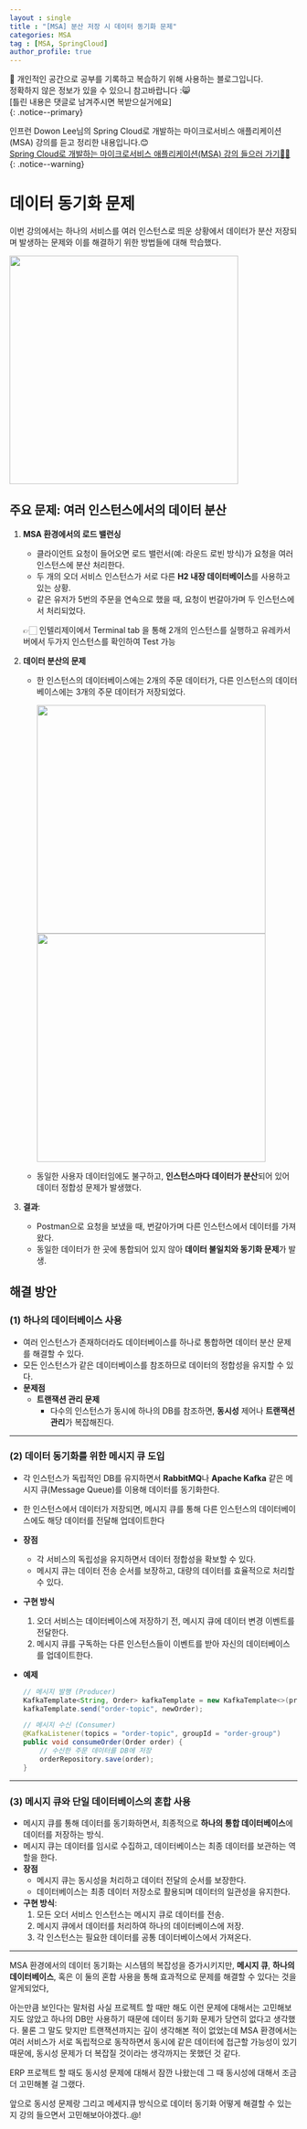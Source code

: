 ```yaml
---
layout : single
title : "[MSA] 분산 저장 시 데이터 동기화 문제"
categories: MSA
tag : [MSA, SpringCloud]
author_profile: true
---
```


📌 개인적인 공간으로 공부를 기록하고 복습하기 위해 사용하는 블로그입니다. <br>
정확하지 않은 정보가 있을 수 있으니 참고바랍니다 :😸 <br>
[틀린 내용은 댓글로 남겨주시면 복받으실거에요]  
{: .notice--primary}

인프런 Dowon Lee님의 Spring Cloud로 개발하는 마이크로서비스 애플리케이션(MSA) 강의를 듣고 정리한 내용입니다.😊<br>
[Spring Cloud로 개발하는 마이크로서비스 애플리케이션(MSA) 강의 들으러 가기👩‍🏫](https://inf.run/GHeRm)
{: .notice--warning}



# 데이터 동기화 문제

이번 강의에서는 하나의 서비스를 여러 인스턴스로 띄운 상황에서 데이터가 분산 저장되며 발생하는 문제와 이를 해결하기 위한 방법들에 대해 학습했다.

<img src = "https://github.com/user-attachments/assets/d0c9413d-27c2-4d68-ba0d-b57385f05201" width= 400/>


## **주요 문제: 여러 인스턴스에서의 데이터 분산**

1. **MSA 환경에서의 로드 밸런싱**
    - 클라이언트 요청이 들어오면 로드 밸런서(예: 라운드 로빈 방식)가 요청을 여러 인스턴스에 분산 처리한다.
    - 두 개의 오더 서비스 인스턴스가 서로 다른 **H2 내장 데이터베이스**를 사용하고 있는 상황.
    - 같은 유저가 5번의 주문을 연속으로 했을 때, 요청이 번갈아가며 두 인스턴스에서 처리되었다.
    
    >
      👉🏻
      인텔리제이에서 Terminal tab 을 통해 2개의 인스턴스를 실행하고 유레카서버에서 두가지 인스턴스를 확인하여 Test 가능

    
2. **데이터 분산의 문제**
    - 한 인스턴스의 데이터베이스에는 2개의 주문 데이터가, 다른 인스턴스의 데이터베이스에는 3개의 주문 데이터가 저장되었다.
        
        <img src = "https://github.com/user-attachments/assets/d8a3b229-acb7-477a-a2b3-f8420225e371" width= 400/>
        
        <img src = "https://github.com/user-attachments/assets/5edf10fc-4ff5-418b-833c-eb9b5996f88e" width= 400/>
        
    - 동일한 사용자 데이터임에도 불구하고, **인스턴스마다 데이터가 분산**되어 있어 데이터 정합성 문제가 발생했다.
3. **결과**:
    - Postman으로 요청을 보냈을 때, 번갈아가며 다른 인스턴스에서 데이터를 가져왔다.
    - 동일한 데이터가 한 곳에 통합되어 있지 않아 **데이터 불일치와 동기화 문제**가 발생.


## **해결 방안**

### **(1) 하나의 데이터베이스 사용**

- 여러 인스턴스가 존재하더라도 데이터베이스를 하나로 통합하면 데이터 분산 문제를 해결할 수 있다.
- 모든 인스턴스가 같은 데이터베이스를 참조하므로 데이터의 정합성을 유지할 수 있다.
- **문제점**
    - **트랜잭션 관리 문제**
        - 다수의 인스턴스가 동시에 하나의 DB를 참조하면, **동시성** 제어나 **트랜잭션 관리**가 복잡해진다.

---

### **(2) 데이터 동기화를 위한 메시지 큐 도입**

- 각 인스턴스가 독립적인 DB를 유지하면서 **RabbitMQ**나 **Apache Kafka** 같은 메시지 큐(Message Queue)를 이용해 데이터를 동기화한다.
- 한 인스턴스에서 데이터가 저장되면, 메시지 큐를 통해 다른 인스턴스의 데이터베이스에도 해당 데이터를 전달해 업데이트한다
- **장점**
    - 각 서비스의 독립성을 유지하면서 데이터 정합성을 확보할 수 있다.
    - 메시지 큐는 데이터 전송 순서를 보장하고, 대량의 데이터를 효율적으로 처리할 수 있다.
- **구현 방식**
    1. 오더 서비스는 데이터베이스에 저장하기 전, 메시지 큐에 데이터 변경 이벤트를 전달한다.
    2. 메시지 큐를 구독하는 다른 인스턴스들이 이벤트를 받아 자신의 데이터베이스를 업데이트한다.
- **예제**
    
    ```java
    // 메시지 발행 (Producer)
    KafkaTemplate<String, Order> kafkaTemplate = new KafkaTemplate<>(producerFactory);
    kafkaTemplate.send("order-topic", newOrder);
    
    // 메시지 수신 (Consumer)
    @KafkaListener(topics = "order-topic", groupId = "order-group")
    public void consumeOrder(Order order) {
        // 수신한 주문 데이터를 DB에 저장
        orderRepository.save(order);
    }
    ```
    

---

### **(3) 메시지 큐와 단일 데이터베이스의 혼합 사용**

- 메시지 큐를 통해 데이터를 동기화하면서, 최종적으로 **하나의 통합 데이터베이스**에 데이터를 저장하는 방식.
- 메시지 큐는 데이터를 임시로 수집하고, 데이터베이스는 최종 데이터를 보관하는 역할을 한다.
- **장점**
    - 메시지 큐는 동시성을 처리하고 데이터 전달의 순서를 보장한다.
    - 데이터베이스는 최종 데이터 저장소로 활용되며 데이터의 일관성을 유지한다.
- **구현 방식**:
    1. 모든 오더 서비스 인스턴스는 메시지 큐로 데이터를 전송.
    2. 메시지 큐에서 데이터를 처리하여 하나의 데이터베이스에 저장.
    3. 각 인스턴스는 필요한 데이터를 공통 데이터베이스에서 가져온다.

---

MSA 환경에서의 데이터 동기화는 시스템의 복잡성을 증가시키지만, **메시지 큐**, **하나의 데이터베이스**, 혹은 이 둘의 혼합 사용을 통해 효과적으로 문제를 해결할 수 있다는 것을 알게되었다,

아는만큼 보인다는 말처럼 사실 프로젝트 할 때만 해도 이런 문제에 대해서는 고민해보지도 않았고 하나의 DB만 사용하기 때문에 데이터 동기화 문제가 당연히 없다고 생각했다. 물론 그 말도 맞지만 트랜잭션까지는 깊이 생각해본 적이 없었는데 MSA 환경에서는 여러 서비스가 서로 독립적으로 동작하면서 동시에 같은 데이터에 접근할 가능성이 있기 때문에, 동시성 문제가 더 복잡질 것이라는 생각까지는 못했던 것 같다.

ERP 프로젝트 할 때도 동시성 문제에 대해서 잠깐 나왔는데 그 때 동시성에 대해서 조금 더 고민해볼 걸 그랬다.

앞으로 동시성 문제랑 그리고 메세지큐 방식으로 데이터 동기화 어떻게 해결할 수 있는지 강의 들으면서 고민해보아야겠다..@!
